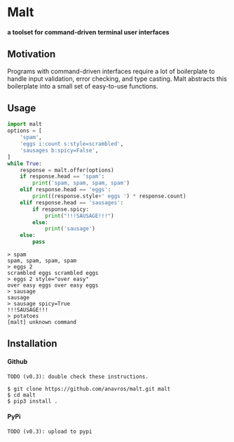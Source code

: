 
# Malt
#### a toolset for command-driven terminal user interfaces

## Motivation
Programs with command-driven interfaces require a lot of boilerplate to handle
input validation, error checking, and type casting. Malt abstracts this
boilerplate into a small set of easy-to-use functions.

## Usage
```python
import malt
options = [
    'spam',
    'eggs i:count s:style=scrambled',
    'sausages b:spicy=False',
]
while True:
    response = malt.offer(options)
    if response.head == 'spam':
        print('spam, spam, spam, spam')
    elif response.head == 'eggs':
        print((response.style+' eggs ') * response.count)
    elif response.head == 'sausages':
        if response.spicy:
            print("!!!SAUSAGE!!!")
        else:
            print('sausage')
    else:
        pass
```

```
> spam
spam, spam, spam, spam
> eggs 2
scrambled eggs scrambled eggs
> eggs 2 style="over easy"
over easy eggs over easy eggs
> sausage
sausage
> sausage spicy=True
!!!SAUSAGE!!!
> potatoes
[malt] unknown command
```

## Installation
#### Github
`TODO (v0.3): double check these instructions.`
```
$ git clone https://github.com/anavros/malt.git malt
$ cd malt
$ pip3 install .
```
#### PyPi
`TODO (v0.3): upload to pypi`
